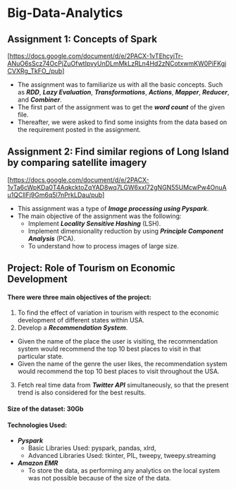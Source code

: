 # Big-Data-Analytics

## Assignment 1: Concepts of Spark
[https://docs.google.com/document/d/e/2PACX-1vTEhcyiTr-ANuO6sScz74OcPjZuOfwtIpvyUnDLmMkLzRLn4Hd2zNCotxwmKW0PiFKgjCVXRg_TkFO_/pub]
- The assignment was to familiarize us with all the basic concepts. Such as ***RDD***, ***Lazy Evaluation***, ***Transformations***, ***Actions***, ***Mapper***, 
***Reducer***, and ***Combiner***.
- The first part of the assignment was to get the ***word count*** of the given file. 
- Thereafter, we were asked to find some insights from the data based on the requirement posted in the assignment.

## Assignment 2: Find similar regions of Long Island by comparing satellite imagery
[https://docs.google.com/document/d/e/2PACX-1vTa6cWpKDa0T4AqkcktoZqYAD8wq7LGW6xxI72gNGN55UMcwPw4OnuAu1QCllFj9Gm6q5l7nPrkLDau/pub]
- This assignment was a type of ***Image processing using Pyspark***.
- The main objective of the assignment was the following:
  - Implement ***Locality Sensitive Hashing*** (LSH).
  - Implement dimensionality reduction by using ***Principle Component Analysis*** (PCA).
  - To understand how to process images of large size.
 
## Project: Role of Tourism on Economic Development
#### There were three main objectives of the project:
1. To find the effect of variation in tourism with respect to the economic development of different states within USA.
2. Develop a ***Recommendation System***.
  - Given the name of the place the user is visiting, the recommendation system would recommend the top 10 best places to visit in that particular state.
  - Given the name of the genre the user likes, the recommendation system would recommend the top 10 best places to visit throughout the USA.
3. Fetch real time data from ***Twitter API*** simultaneously, so that the present trend is also considered for the best results.
  
#### Size of the dataset: 30Gb

#### Technologies Used: 
- ***Pyspark***
  - Basic Libraries Used: pyspark, pandas, xlrd, 
  - Advanced Libraries Used: tkinter, PIL, tweepy, tweepy.streaming
- ***Amazon EMR***
  - To store the data, as performing any analytics on the local system was not possible because of the size of the data.
